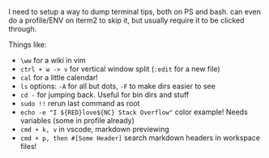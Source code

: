 I need to setup a way to dump terminal tips, both on PS and bash.
can even do a profile/ENV on iterm2 to skip it, but usually require it to be clicked through.

Things like:
* `\ww` for a wiki in vim
* `ctrl + w -> v` for vertical window split (`:edit` for a new file)
* `cal` for a little calendar!
* `ls` options: `-A` for all but dots, `-F` to make dirs easier to see
* `cd -` for jumping back. Useful for bin dirs and stuff
* `sudo !!` rerun last command as root
* `echo -e "I ${RED}love${NC} Stack Overflow"` color example! Needs variables (some in profile already)
* `cmd + k, v` in vscode, markdown previewing
* `cmd + p, then #[Some Header]` search markdown headers in workspace files!
